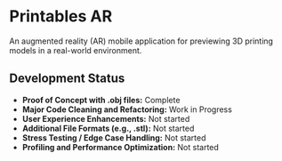 # Printables AR

An augmented reality (AR) mobile application for previewing 3D printing models in a real-world environment.


## Development Status

- **Proof of Concept with .obj files:** Complete
- **Major Code Cleaning and Refactoring:** Work in Progress
- **User Experience Enhancements:** Not started
- **Additional File Formats (e.g., .stl):** Not started
- **Stress Testing / Edge Case Handling:** Not started
- **Profiling and Performance Optimization:** Not started


